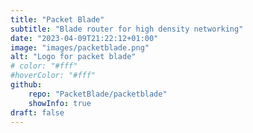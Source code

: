 ```yaml
---
title: "Packet Blade"
subtitle: "Blade router for high density networking"
date: "2023-04-09T21:22:12+01:00"
image: "images/packetblade.png"
alt: "Logo for packet blade"
# color: "#fff"
#hoverColor: "#fff"
github: 
    repo: "PacketBlade/packetblade"
    showInfo: true
draft: false
---
```


<!-- 
SPDX-FileCopyrightText: 2023 Sidings Media
SPDX-License-Identifier: CC-BY-4.0
-->
